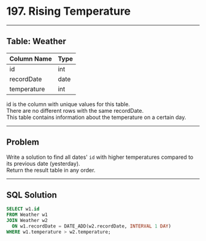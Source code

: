 # 197. Rising Temperature

---

## Table: Weather

| Column Name | Type  |
|-------------|--------|
| id          | int    |
| recordDate  | date   |
| temperature | int    |

id is the column with unique values for this table.  
There are no different rows with the same recordDate.  
This table contains information about the temperature on a certain day.

---

## Problem

Write a solution to find all dates' `id` with higher temperatures compared to its previous date (yesterday).  
Return the result table in any order.

---

## SQL Solution

```sql
SELECT w1.id
FROM Weather w1
JOIN Weather w2
  ON w1.recordDate = DATE_ADD(w2.recordDate, INTERVAL 1 DAY)
WHERE w1.temperature > w2.temperature;
